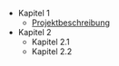 - Kapitel 1
  - [Projektbeschreibung](about_project.md)
- Kapitel 2
  - Kapitel 2.1
  - Kapitel 2.2
